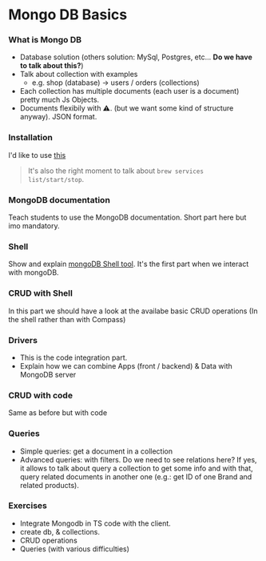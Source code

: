 # Mongo DB Basics

### What is Mongo DB
- Database solution (others solution: MySql, Postgres, etc... **Do we have to talk about this?**)
- Talk about collection with examples
  - e.g. shop (database) -> users / orders (collections)
- Each collection has multiple documents (each user is a document) pretty much Js Objects.
- Documents flexibily with ⚠️. (but we want some kind of structure anyway). JSON format.


### Installation

I'd like to use [this](https://docs.mongodb.com/manual/tutorial/install-mongodb-on-os-x/)
> It's also the right moment to talk about `brew services list/start/stop`.

### MongoDB documentation

Teach students to use the MongoDB documentation. Short part here but imo mandatory.

### Shell

Show and explain [mongoDB Shell tool](https://docs.mongodb.com/manual/mongo/#local-mongodb-instance-on-default-port).
It's the first part when we interact with mongoDB.

### CRUD with Shell

In this part we should have a look at the availabe basic CRUD operations (In the shell rather than with Compass)

### Drivers

- This is the code integration part.
- Explain how we can combine Apps (front / backend) & Data with MongoDB server

### CRUD with code

Same as before but with code

### Queries

- Simple queries: get a document in a collection
- Advanced queries: with filters. Do we need to see relations here? If yes, it allows to talk about query a collection to get some info and with that, query related documents in another one (e.g.: get ID of one Brand and related products).

### Exercises

- Integrate Mongodb in TS code with the client.
- create db, & collections.
- CRUD operations
- Queries (with various difficulties)

